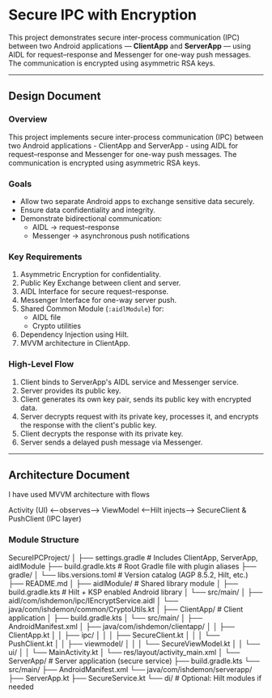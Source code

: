 # Secure IPC with Encryption

This project demonstrates secure inter-process communication (IPC) between two Android applications — **ClientApp** and **ServerApp** — using AIDL for request–response and Messenger for one-way push messages.  
The communication is encrypted using asymmetric RSA keys.

---

## Design Document

### Overview
This project implements secure inter-process communication (IPC) between two Android applications - ClientApp and ServerApp - using AIDL for request–response and Messenger for one-way push messages. The communication is encrypted using asymmetric RSA keys.

### Goals
- Allow two separate Android apps to exchange sensitive data securely.
- Ensure data confidentiality and integrity.
- Demonstrate bidirectional communication:
    - AIDL -> request–response
    - Messenger -> asynchronous push notifications

### Key Requirements
1. Asymmetric Encryption for confidentiality.
2. Public Key Exchange between client and server.
3. AIDL Interface for secure request–response.
4. Messenger Interface for one-way server push.
5. Shared Common Module (`:aidlModule`) for:
    - AIDL file
    - Crypto utilities
6. Dependency Injection using Hilt.
7. MVVM architecture in ClientApp.

### High-Level Flow
1. Client binds to ServerApp's AIDL service and Messenger service.
2. Server provides its public key.
3. Client generates its own key pair, sends its public key with encrypted data.
4. Server decrypts request with its private key, processes it, and encrypts the response with the client's public key.
5. Client decrypts the response with its private key.
6. Server sends a delayed push message via Messenger.

---

## Architecture Document

I have used MVVM architecture with flows 

Activity (UI) <--observes--> ViewModel <--Hilt injects--> SecureClient & PushClient (IPC layer)


### Module Structure

SecureIPCProject/
│
├── settings.gradle                  # Includes ClientApp, ServerApp, aidlModule
├── build.gradle.kts                  # Root Gradle file with plugin aliases
├── gradle/
│   └── libs.versions.toml            # Version catalog (AGP 8.5.2, Hilt, etc.)
├── README.md
│
├── aidlModule/                       # Shared library module
│   ├── build.gradle.kts              # Hilt + KSP enabled Android library
│   └── src/main/
│       ├── aidl/com/ishdemon/ipc/IEncryptService.aidl
│       └── java/com/ishdemon/common/CryptoUtils.kt
│
├── ClientApp/                        # Client application
│   ├── build.gradle.kts
│   └── src/main/
│       ├── AndroidManifest.xml
│       ├── java/com/ishdemon/clientapp/
│       │   ├── ClientApp.kt
│       │   ├── ipc/
│       │   │   ├── SecureClient.kt
│       │   │   └── PushClient.kt
│       │   ├── viewmodel/
│       │   │   └── SecureViewModel.kt
│       │   └── ui/
│       │       └── MainActivity.kt
│       └── res/layout/activity_main.xml
│
└── ServerApp/                        # Server application (secure service)
├── build.gradle.kts
└── src/main/
├── AndroidManifest.xml
└── java/com/ishdemon/serverapp/
├── ServerApp.kt
├── SecureService.kt
└── di/                    # Optional: Hilt modules if needed

